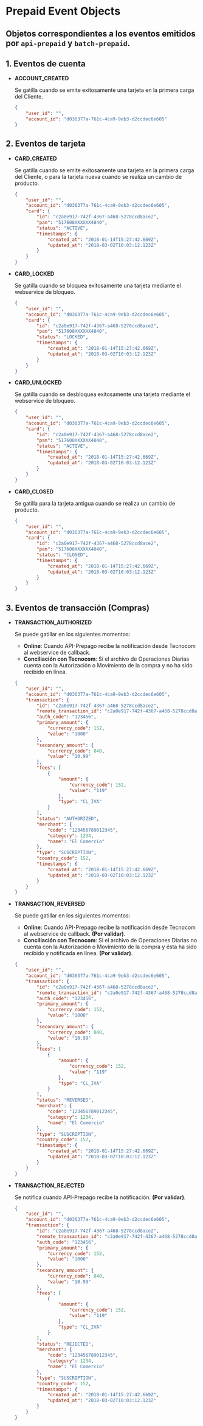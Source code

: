 # Prepaid Event Objects
## Objetos correspondientes a los eventos emitidos por `api-prepaid` y `batch-prepaid`.

## 1. Eventos de cuenta
* __ACCOUNT_CREATED__

    Se gatilla cuando se emite exitosamente una tarjeta en la primera carga del Cliente.

    ```json
    {
        "user_id": "",
        "account_id": "d036377a-761c-4ca9-9eb3-d2ccdec6e605"
    }
    ```
## 2. Eventos de tarjeta
* __CARD_CREATED__

    Se gatilla cuando se emite exitosamente una tarjeta en la primera carga del Cliente, o para la tarjeta nueva cuando se realiza un cambio de producto.

    ```json
    {
        "user_id": "",
        "account_id": "d036377a-761c-4ca9-9eb3-d2ccdec6e605",
        "card": {
            "id": "c2a0e917-742f-4367-a468-5278ccd8ace2",
            "pan": "517608XXXXXX4840",
            "status": "ACTIVE", 
            "timestamps": {
                "created_at": "2018-01-14T15:27:42.669Z",
                "updated_at": "2018-03-02T10:03:12.123Z"
            }
        }
    }
    ```
* __CARD_LOCKED__
    
    Se gatilla cuando se bloquea exitosamente una tarjeta mediante el webservice de bloqueo.

    ```json
    {
        "user_id": "",
        "account_id": "d036377a-761c-4ca9-9eb3-d2ccdec6e605",
        "card": {
            "id": "c2a0e917-742f-4367-a468-5278ccd8ace2",
            "pan": "517608XXXXXX4840",
            "status": "LOCKED", 
            "timestamps": {
                "created_at": "2018-01-14T15:27:42.669Z",
                "updated_at": "2018-03-02T10:03:12.123Z"
            }
        }
    }
    ```
* __CARD_UNLOCKED__
    
    Se gatilla cuando se desbloquea exitosamente una tarjeta mediante el webservice de bloqueo.

    ```json
    {
        "user_id": "",
        "account_id": "d036377a-761c-4ca9-9eb3-d2ccdec6e605",
        "card": {
            "id": "c2a0e917-742f-4367-a468-5278ccd8ace2",
            "pan": "517608XXXXXX4840",
            "status": "ACTIVE", 
            "timestamps": {
                "created_at": "2018-01-14T15:27:42.669Z",
                "updated_at": "2018-03-02T10:03:12.123Z"
            }
        }
    }
    ```
* __CARD_CLOSED__
    
    Se gatilla para la tarjeta antigua cuando se realiza un cambio de producto.

    ```json
    {
        "user_id": "",
        "account_id": "d036377a-761c-4ca9-9eb3-d2ccdec6e605",
        "card": {
            "id": "c2a0e917-742f-4367-a468-5278ccd8ace2",
            "pan": "517608XXXXXX4840",
            "status": "CLOSED", 
            "timestamps": {
                "created_at": "2018-01-14T15:27:42.669Z",
                "updated_at": "2018-03-02T10:03:12.123Z"
            }
        }
    }
    ```
## 3. Eventos de transacción (Compras)
* __TRANSACTION_AUTHORIZED__

    Se puede gatillar en los siguientes momentos:

    - __Online__: Cuando API-Prepago recibe la notificación desde Tecnocom al webservice de callback.
    - __Conciliación con Tecnocom__: Si el archivo de Operaciones Diarias cuenta con la Autorización o Movimiento de la compra y no ha sido recibido en línea.

    ```json
    {
        "user_id": "",
        "account_id": "d036377a-761c-4ca9-9eb3-d2ccdec6e605",
        "transaction": {
            "id": "c2a0e917-742f-4367-a468-5278ccd8ace2",
            "remote_transaction_id": "c2a0e917-742f-4367-a468-5278ccd8ace2",
            "auth_code": "123456",
            "primary_amount": {
                "currency_code": 152,
                "value": "1000"
            },
            "secondary_amount": {
                "currency_code": 840,
                "value": "10.99"
            },
            "fees": [
                {
                    "amount": {
                        "currency_code": 152,
                        "value": "119"
                    },
                    "type": "CL_IVA"
                }
            ],
            "status": "AUTHORIZED",
            "merchant": {
                "code": "123456789012345",
                "category": 1234,
                "name": "El Comercio"
            },
            "type": "SUSCRIPTION",
            "country_code": 152,
            "timestamps": {
                "created_at": "2018-01-14T15:27:42.669Z",
                "updated_at": "2018-03-02T10:03:12.123Z"
            }
        }
    }
    ```
* __TRANSACTION_REVERSED__

    Se puede gatillar en los siguientes momentos:

    - __Online__: Cuando API-Prepago recibe la notificación desde Tecnocom al webservice de callback. __(Por validar)__.
    - __Conciliación con Tecnocom__: Si el archivo de Operaciones Diarias no cuenta con la Autorización o Movimiento de la compra y ésta ha sido recibido y notificada en línea. __(Por validar)__.

    ```json
    {
        "user_id": "",
        "account_id": "d036377a-761c-4ca9-9eb3-d2ccdec6e605",
        "transaction": {
            "id": "c2a0e917-742f-4367-a468-5278ccd8ace2",
            "remote_transaction_id": "c2a0e917-742f-4367-a468-5278ccd8ace2",
            "auth_code": "123456",
            "primary_amount": {
                "currency_code": 152,
                "value": "1000"
            },
            "secondary_amount": {
                "currency_code": 840,
                "value": "10.99"
            },
            "fees": [
                {
                    "amount": {
                        "currency_code": 152,
                        "value": "119"
                    },
                    "type": "CL_IVA"
                }
            ],
            "status": "REVERSED",
            "merchant": {
                "code": "123456789012345",
                "category": 1234,
                "name": "El Comercio"
            },
            "type": "SUSCRIPTION",
            "country_code": 152,
            "timestamps": {
                "created_at": "2018-01-14T15:27:42.669Z",
                "updated_at": "2018-03-02T10:03:12.123Z"
            }
        }
    }
    ```
* __TRANSACTION_REJECTED__

    Se notifica cuando API-Prepago recibe la notificación. __(Por validar)__.

    ```json
    {
        "user_id": "",
        "account_id": "d036377a-761c-4ca9-9eb3-d2ccdec6e605",
        "transaction": {
            "id": "c2a0e917-742f-4367-a468-5278ccd8ace2",
            "remote_transaction_id": "c2a0e917-742f-4367-a468-5278ccd8ace2",
            "auth_code": "123456",
            "primary_amount": {
                "currency_code": 152,
                "value": "1000"
            },
            "secondary_amount": {
                "currency_code": 840,
                "value": "10.99"
            },
            "fees": [
                {
                    "amount": {
                        "currency_code": 152,
                        "value": "119"
                    },
                    "type": "CL_IVA"
                }
            ],
            "status": "REJECTED",
            "merchant": {
                "code": "123456789012345",
                "category": 1234,
                "name": "El Comercio"
            },
            "type": "SUSCRIPTION",
            "country_code": 152,
            "timestamps": {
                "created_at": "2018-01-14T15:27:42.669Z",
                "updated_at": "2018-03-02T10:03:12.123Z"
            }
        }
    }
    ```